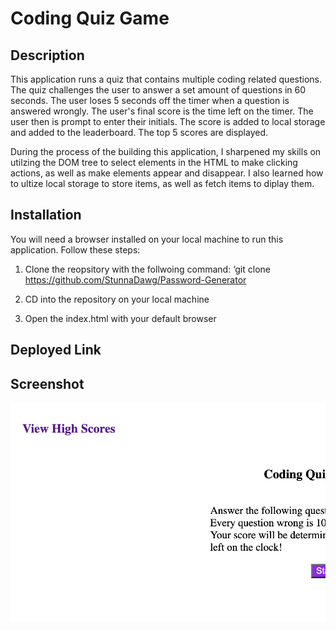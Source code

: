 # Coding Quiz Game

## Description 
This application runs a quiz that contains multiple coding related questions. The quiz challenges the user to answer a set amount of questions in 60 seconds. The user loses 5 seconds off the timer when a question is answered wrongly. The user's final score is the time left on the timer. The user then is prompt to enter their initials. The score is added to local storage and added to the leaderboard. The top 5 scores are displayed. 

During the process of the building this application, I sharpened my skills on utilzing the DOM tree to select elements in the HTML to make clicking actions, as well as make elements appear and disappear. I also learned how to ultize local storage to store items, as well as fetch items to diplay them.

## Installation 
You will need a browser installed on your local machine to run this application. Follow these steps:

1. Clone the reopsitory with the follwoing command: ‘git clone https://github.com/StunnaDawg/Password-Generator

2. CD into the repository on your local machine

3. Open the index.html with your default browser

## Deployed Link


## Screenshot

![Alt text](./Develop/images/127.0.0.1_5500_index.html.png "Screenshot")